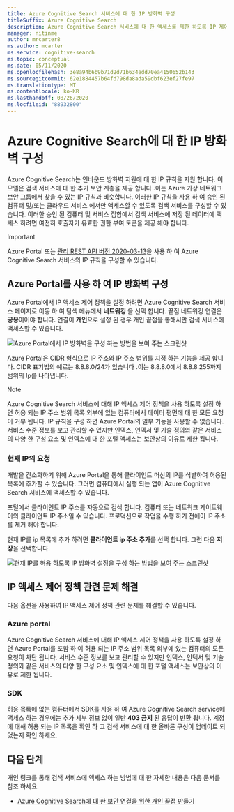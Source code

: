 ```yaml
---
title: Azure Cognitive Search 서비스에 대 한 IP 방화벽 구성
titleSuffix: Azure Cognitive Search
description: Azure Cognitive Search 서비스에 대 한 액세스를 제한 하도록 IP 제어 정책을 구성 합니다.
manager: nitinme
author: mrcarter8
ms.author: mcarter
ms.service: cognitive-search
ms.topic: conceptual
ms.date: 05/11/2020
ms.openlocfilehash: 3e8a94b6b9b71d2d71b634edd70ea4150652b143
ms.sourcegitcommit: 62e1884457b64fd798da8ada59dbf623ef27fe97
ms.translationtype: MT
ms.contentlocale: ko-KR
ms.lasthandoff: 08/26/2020
ms.locfileid: "88932800"
---
```

# <a name="configure-ip-firewall-for-azure-cognitive-search"></a>Azure Cognitive Search에 대 한 IP 방화벽 구성

Azure Cognitive Search는 인바운드 방화벽 지원에 대 한 IP 규칙을 지원 합니다. 이 모델은 검색 서비스에 대 한 추가 보안 계층을 제공 합니다 .이는 Azure 가상 네트워크 보안 그룹에서 찾을 수 있는 IP 규칙과 비슷합니다. 이러한 IP 규칙을 사용 하 여 승인 된 컴퓨터 및/또는 클라우드 서비스 에서만 액세스할 수 있도록 검색 서비스를 구성할 수 있습니다. 이러한 승인 된 컴퓨터 및 서비스 집합에서 검색 서비스에 저장 된 데이터에 액세스 하려면 여전히 호출자가 유효한 권한 부여 토큰을 제공 해야 합니다.

> [!Important]
> Azure Portal 또는 [관리 REST API 버전 2020-03-13](/rest/api/searchmanagement/)을 사용 하 여 Azure Cognitive Search 서비스의 IP 규칙을 구성할 수 있습니다.

## <a name="configure-an-ip-firewall-using-the-azure-portal"></a><a id="configure-ip-policy"></a> Azure Portal를 사용 하 여 IP 방화벽 구성

Azure Portal에서 IP 액세스 제어 정책을 설정 하려면 Azure Cognitive Search 서비스 페이지로 이동 하 여 탐색 메뉴에서 **네트워킹** 을 선택 합니다. 끝점 네트워킹 연결은 **공용**이어야 합니다. 연결이 **개인**으로 설정 된 경우 개인 끝점을 통해서만 검색 서비스에 액세스할 수 있습니다.

![Azure Portal에서 IP 방화벽을 구성 하는 방법을 보여 주는 스크린샷](./media/service-configure-firewall/azure-portal-firewall.png)

Azure Portal은 CIDR 형식으로 IP 주소와 IP 주소 범위를 지정 하는 기능을 제공 합니다. CIDR 표기법의 예로는 8.8.8.0/24가 있습니다 .이는 8.8.8.0에서 8.8.8.255까지 범위의 Ip를 나타냅니다.

> [!NOTE]
> Azure Cognitive Search 서비스에 대해 IP 액세스 제어 정책을 사용 하도록 설정 하면 허용 되는 IP 주소 범위 목록 외부에 있는 컴퓨터에서 데이터 평면에 대 한 모든 요청이 거부 됩니다. IP 규칙을 구성 하면 Azure Portal의 일부 기능을 사용할 수 없습니다. 서비스 수준 정보를 보고 관리할 수 있지만 인덱스, 인덱서 및 기술 정의와 같은 서비스의 다양 한 구성 요소 및 인덱스에 대 한 포털 액세스는 보안상의 이유로 제한 됩니다.

### <a name="requests-from-your-current-ip"></a>현재 IP의 요청

개발을 간소화하기 위해 Azure Portal을 통해 클라이언트 머신의 IP를 식별하여 허용된 목록에 추가할 수 있습니다. 그러면 컴퓨터에서 실행 되는 앱이 Azure Cognitive Search 서비스에 액세스할 수 있습니다.

포털에서 클라이언트 IP 주소를 자동으로 검색 합니다. 컴퓨터 또는 네트워크 게이트웨이의 클라이언트 IP 주소일 수 있습니다. 프로덕션으로 작업을 수행 하기 전에이 IP 주소를 제거 해야 합니다.

현재 IP를 ip 목록에 추가 하려면 **클라이언트 ip 주소 추가**를 선택 합니다. 그런 다음 **저장**을 선택합니다.

![현재 IP를 허용 하도록 IP 방화벽 설정을 구성 하는 방법을 보여 주는 스크린샷](./media/service-configure-firewall/enable-current-ip.png)

## <a name="troubleshoot-issues-with-an-ip-access-control-policy"></a><a id="troubleshoot-ip-firewall"></a>IP 액세스 제어 정책 관련 문제 해결

다음 옵션을 사용하여 IP 액세스 제어 정책 관련 문제를 해결할 수 있습니다.

### <a name="azure-portal"></a>Azure portal

Azure Cognitive Search 서비스에 대해 IP 액세스 제어 정책을 사용 하도록 설정 하면 Azure Portal를 포함 하 여 허용 되는 IP 주소 범위 목록 외부에 있는 컴퓨터의 모든 요청이 차단 됩니다.  서비스 수준 정보를 보고 관리할 수 있지만 인덱스, 인덱서 및 기술 정의와 같은 서비스의 다양 한 구성 요소 및 인덱스에 대 한 포털 액세스는 보안상의 이유로 제한 됩니다. 

### <a name="sdks"></a>SDK

허용 목록에 없는 컴퓨터에서 SDK를 사용 하 여 Azure Cognitive Search service에 액세스 하는 경우에는 추가 세부 정보 없이 일반 **403 금지** 된 응답이 반환 됩니다. 계정에 대해 허용 되는 IP 목록을 확인 하 고 검색 서비스에 대 한 올바른 구성이 업데이트 되었는지 확인 하세요.

## <a name="next-steps"></a>다음 단계

개인 링크를 통해 검색 서비스에 액세스 하는 방법에 대 한 자세한 내용은 다음 문서를 참조 하세요.

* [Azure Cognitive Search에 대 한 보안 연결을 위한 개인 끝점 만들기](service-create-private-endpoint.md)